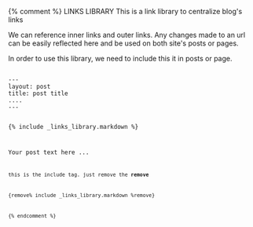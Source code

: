 {% comment %} LINKS LIBRARY
This is a link library to centralize blog's links

We can reference inner links and outer links.
Any changes made to an url can be easily reflected here
and be used on both site's posts or pages.

In order to use this library, we need to include this it
in posts or page.

<code>
---
layout: post
title: post title
....
---

{% include _links_library.markdown %}

Your post text here ...
<code>

this is the include tag. just remove the **remove**

{remove% include _links_library.markdown %remove}

{% endcomment %}

[jekyll-gh]: https://github.com/jekyll/jekyll
[jekyll]:    http://jekyllrb.com
[kramdown]:  http://kramdown.gettalong.org/documentation.html

[twb]: http://getbootstrap.com/
[twb-customize]: http://getbootstrap.com/customize/
[twb-sass]: https://github.com/twbs/bootstrap-sass
[twb-sass-release]: https://github.com/twbs/bootstrap-sass/releases

[Less]: http://lesscss.org/
[Sass]: http://sass-lang.com/


